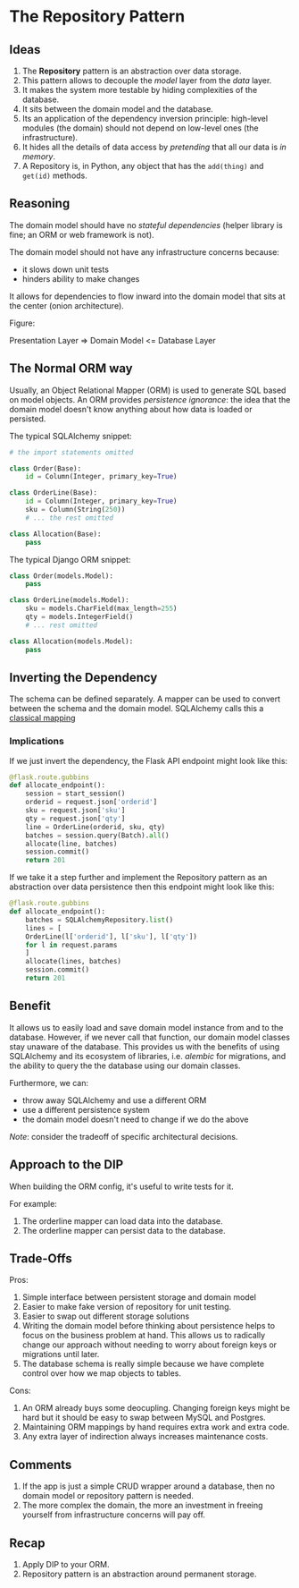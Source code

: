 # The Repository Pattern

## Ideas

1. The **Repository** pattern is an abstraction over data storage.
2. This pattern allows to decouple the *model* layer from the *data* layer.
3. It makes the system more testable by hiding complexities of the database.
4. It sits between the domain model and the database.
5. Its an application of the dependency inversion principle: high-level modules (the domain) should not
depend on low-level ones (the infrastructure).
6. It hides all the details of data access by *pretending* that all our data is *in memory*.
7. A Repository is, in Python, any object that has the `add(thing)`
and `get(id)` methods.

## Reasoning

The domain model should have no *stateful dependencies* (helper library is fine; an ORM or web
framework is not).

The domain model should not have any infrastructure concerns because:
* it slows down unit tests
* hinders ability to make changes

It allows for dependencies to flow inward into the domain model that sits at the center (onion architecture).

Figure:

Presentation Layer => Domain Model <= Database Layer

## The Normal ORM way

Usually, an Object Relational Mapper (ORM) is used to generate SQL based on model objects.
An ORM provides *persistence ignorance*: the idea that the domain model doesn't
know anything about how data is loaded or persisted.

The typical SQLAlchemy snippet:

```python
# the import statements omitted

class Order(Base):
    id = Column(Integer, primary_key=True)

class OrderLine(Base):
    id = Column(Integer, primary_key=True)
    sku = Column(String(250))
    # ... the rest omitted

class Allocation(Base):
    pass
```

The typical Django ORM snippet:

```python
class Order(models.Model):
    pass

class OrderLine(models.Model):
    sku = models.CharField(max_length=255)
    qty = models.IntegerField()
    # ... rest omitted

class Allocation(models.Model):
    pass
```

## Inverting the Dependency

The schema can be defined separately.
A mapper can be used to convert between the schema and the domain model.
SQLAlchemy calls this a [classical
mapping](https://docs.sqlalchemy.org/en/13/orm/mapping_styles.html#classical-mappings)

### Implications

If we just invert the dependency, the Flask API endpoint might look like this:

```python
@flask.route.gubbins
def allocate_endpoint():
    session = start_session()
    orderid = request.json['orderid']
    sku = request.json['sku']
    qty = request.json['qty']
    line = OrderLine(orderid, sku, qty)
    batches = session.query(Batch).all()
    allocate(line, batches)
    session.commit()
    return 201
```

If we take it a step further and implement the Repository pattern as an abstraction over data persistence then this endpoint might look like this:

```python
@flask.route.gubbins
def allocate_endpoint():
    batches = SQLAlchemyRepository.list()
    lines = [
	OrderLine(l['orderid'], l['sku'], l['qty'])
	for l in request.params
    ]
    allocate(lines, batches)
    session.commit()
    return 201
```

## Benefit

It allows us to easily load and save domain model instance from and to the database. However, if we never call that function, our domain model classes stay unaware of the database. This provides us with the benefits of using SQLAlchemy and its ecosystem of libraries, i.e. *alembic* for migrations, and the ability to query the the database using our domain classes.

Furthermore, we can:
* throw away SQLAlchemy and use a different ORM
* use a different persistence system
* the domain model doesn't need to change if we do the above

*Note*: consider the tradeoff of specific architectural decisions.

## Approach to the DIP

When building the ORM config, it's useful to write tests for it.

For example:
1. The orderline mapper can load data into the database.
2. The orderline mapper can persist data to the database.

## Trade-Offs

Pros:

1. Simple interface between persistent storage and domain model
2. Easier to make fake version of repository for unit testing.
3. Easier to swap out different storage solutions
4. Writing the domain model before thinking about persistence helps to focus on the business problem at hand. This allows us to radically change our approach without needing to worry about foreign keys or migrations until later.
5. The database schema is really simple because we have complete control over how we map objects to tables.

Cons:

1. An ORM already buys some deocupling. Changing foreign keys might be hard but it should be
   easy to swap between MySQL and Postgres.
2. Maintaining ORM mappings by hand requires extra work and extra code.
3. Any extra layer of indirection always increases maintenance costs.

## Comments

1. If the app is just a simple CRUD wrapper around a database, then no domain model or repository pattern is needed.
2. The more complex the domain, the more an investment in freeing yourself from infrastructure concerns will pay off.

## Recap

1. Apply DIP to your ORM.
2. Repository pattern is an abstraction around permanent storage.
